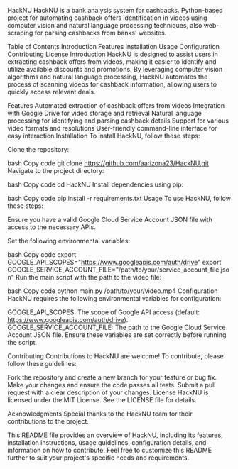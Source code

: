 HackNU
HackNU is a bank analysis system for cashbacks. Python-based project for automating cashback offers identification in videos using computer vision and natural language processing techniques, also web-scraping for parsing cashbacks from banks' websites.

Table of Contents
Introduction
Features
Installation
Usage
Configuration
Contributing
License
Introduction
HackNU is designed to assist users in extracting cashback offers from videos, making it easier to identify and utilize available discounts and promotions. By leveraging computer vision algorithms and natural language processing, HackNU automates the process of scanning videos for cashback information, allowing users to quickly access relevant deals.

Features
Automated extraction of cashback offers from videos
Integration with Google Drive for video storage and retrieval
Natural language processing for identifying and parsing cashback details
Support for various video formats and resolutions
User-friendly command-line interface for easy interaction
Installation
To install HackNU, follow these steps:

Clone the repository:

bash
Copy code
git clone https://github.com/aarizona23/HackNU.git
Navigate to the project directory:

bash
Copy code
cd HackNU
Install dependencies using pip:

bash
Copy code
pip install -r requirements.txt
Usage
To use HackNU, follow these steps:

Ensure you have a valid Google Cloud Service Account JSON file with access to the necessary APIs.

Set the following environmental variables:

bash
Copy code
export GOOGLE_API_SCOPES="https://www.googleapis.com/auth/drive"
export GOOGLE_SERVICE_ACCOUNT_FILE="/path/to/your/service_account_file.json"
Run the main script with the path to the video file:

bash
Copy code
python main.py /path/to/your/video.mp4
Configuration
HackNU requires the following environmental variables for configuration:

GOOGLE_API_SCOPES: The scope of Google API access (default: https://www.googleapis.com/auth/drive).
GOOGLE_SERVICE_ACCOUNT_FILE: The path to the Google Cloud Service Account JSON file.
Ensure these variables are set correctly before running the script.

Contributing
Contributions to HackNU are welcome! To contribute, please follow these guidelines:

Fork the repository and create a new branch for your feature or bug fix.
Make your changes and ensure the code passes all tests.
Submit a pull request with a clear description of your changes.
License
HackNU is licensed under the MIT License. See the LICENSE file for details.

Acknowledgments
Special thanks to the HackNU team for their contributions to the project.

This README file provides an overview of HackNU, including its features, installation instructions, usage guidelines, configuration details, and information on how to contribute. Feel free to customize this README further to suit your project's specific needs and requirements.
